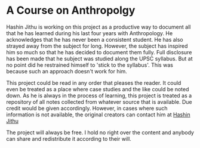 A Course on Anthropolgy
=========
Hashin Jithu is working on this project as a productive way to document all that he has learned during his last four years with Anthropology. He acknowledges that he has never been a consistent student. He has also strayed away from the subject for long. However, the subject has inspired him so much so that he has decided to document them fully. Full disclosure has been made that he subject was studied along the UPSC syllabus. But at no point did he restrained himself to 'stick to the syllabus'. This was because such an approach doesn't work for him.

This project could be read in any order that pleases the reader. It could even be treated as a place where case studies and the like could be noted down. As he is always in the process of learning, this project is treated as a repository of all notes collected from whatever source that is available. Due credit would be given accordingly. However, in cases where such information is not available, the original creators can contact him at [Hashin Jithu](mailto:mail@hashin.me?subject=AnthroUPSC%20Credit%20Attribution)


The project will always be free. I hold no right over the content and anybody can share and redistribute it according to their will.

